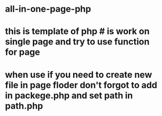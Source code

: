 # all-in-one-page-php
# this is template of php # is work on single page and try to use function for page 
# when use if you need to create new file in page floder don't forgot to add in packege.php and set path in path.php
